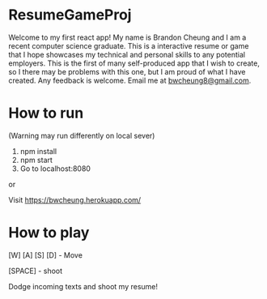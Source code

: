 # ResumeGameProj

Welcome to my first react app! My name is Brandon Cheung and I am a recent computer science graduate. This is a interactive resume or game
that I hope showcases my technical and personal skills to any potential employers. This is the first of many self-produced app that I wish
to create, so I there may be problems with this one, but I am proud of what I have created. Any feedback is welcome.
Email me at bwcheung8@gmail.com.

# How to run 
(Warning may run differently on local sever)
1. npm install
2. npm start
3. Go to localhost:8080

or

Visit https://bwcheung.herokuapp.com/

# How to play

[W] [A] [S] [D] - Move

[SPACE] - shoot

Dodge incoming texts and shoot my resume!
